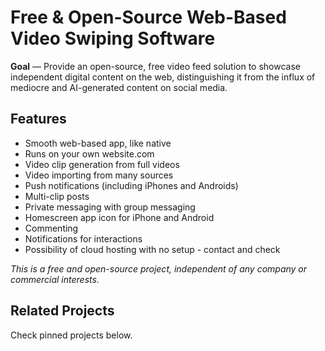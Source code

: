 # Free & Open-Source Web-Based Video Swiping Software

**Goal** — Provide an open-source, free video feed solution to showcase independent digital content on the web, distinguishing it from the influx of mediocre and AI-generated content on social media.

## Features
- Smooth web-based app, like native
- Runs on your own website.com
- Video clip generation from full videos
- Video importing from many sources
- Push notifications (including iPhones and Androids)
- Multi-clip posts
- Private messaging with group messaging
- Homescreen app icon for iPhone and Android
- Commenting
- Notifications for interactions
- Possibility of cloud hosting with no setup - contact and check

_This is a free and open-source project, independent of any company or commercial interests._

## Related Projects

Check pinned projects below.
